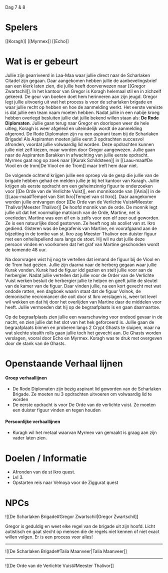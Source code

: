Dag 7 & 8

# Spelers
[[Koragh]]
[[Myrmex]]
[[Echo]]

# Wat is er gebeurt
Jullie zijn gearriveerd in Laa-Maa waar jullie direct naar de Scharlaken Citadel zijn gegaan. Daar aangekomen hebben jullie de aanbevelingsbrief aan een klerk laten zien, die jullie heeft doorverwezen naar [[Gregor Zwartschil]]. In het kantoor van Gregor is Koragh helemaal stil en in zichzelf gekeerd. De geur van boeken doet hem herinneren aan zijn jeugd. Gregor legt jullie uitvoerig uit wat het process is voor de scharlaken brigade en waar jullie recht op hebben en hoe de aanmelding werkt.
Het eerste vereiste is dat jullie een team naam moeten hebben. Nadat jullie in een nabije kroeg hebben overlegd besluiten jullie dat jullie bekend willen staan als: **De Rode Diplomaten**.
Jullie gaan terug naar Gregor en doorlopen weer de hele uitleg, Koragh is weer afgeleid en uiteindelijk wordt de aanmelding afgerond. De Rode Diplomaten zijn nu een aspirant team bij de Scharlaken Brigade!
Als Aspiranten moeten jullie eerst 3 opdrachten succesvol afronden, voordat jullie volwaardig lid worden. Deze opdrachten kunnen jullie niet zelf kiezen, maar worden door Gregor aangewezen. Jullie gaan naar de Aspiranten Barakken in afwachting van jullie eerste opdracht. Myrmex gaat nog op zoek naar [[Kurak Schildsteen]] in [[Laau-maa#De Viool en de trom|De Viool en de Trom]] maar treft hem daar niet.

De volgende ochtend krijgen jullie een oproep via de gesp die jullie van de brigade hebben gehad en melden jullie je bij het kantoor van Kuragh. Jullie krijgen als eerste opdracht om een geheimzinnig figuur te onderzoeken voor [[De Orde van de Verlichte Vuist]], een monniksorde van [[Ania]] in de [[Laau-maa#Tempel van Sint Ikro|Tempel van st Ikro]]. 
Daar aangekomen worden jullie ontvangen door [[De Orde van de Verlichte Vuist#Meester Thalivor|Meester Thalivor]] De hoofd monnik van de orde. 
De monnik legt jullie uit dat het voormalige matriarch van de Orde, Martine, net is overleden.
Martine was een elf en is zelfs voor een elf zeer oud geworden. Ze is een natuurlijke dood gestorven. Ze heeft nog als acoliet van st. Ikro gediend.
Gisteren was de begrafenis van Martine, en voorafgaand aan de bijzetting in de tombe van st. Ikro zag Meester Thalivor een duister figuur met een onheilspellend aura langs de stoet.
Hij wil nu dat jullie deze persoon vinden en voorkomen dat het graf van Martine geschonden wordt de komende 48 uur.

Na doorvragen wist hij nog te vertellen dat iemand de figuur bij de Viool en de Trom had gezien.
Jullie zijn daarna naar de herberg gegaan waar jullie Kurak vonden. Kurak had de figuur idd gezien en stelt jullie voor aan de herbergier. Nadat jullie vertellen dat jullie voor de Order van de Verlichte Vuist werken besluit de herbergier jullie te helpen en geeft jullie de sleutel van de kamer van de figuur. Daar vinden jullie, na een kort gevecht met wat ondode ratten, een dagboek waarin staat dat de figuur Volnok, de demonische necromancer die ooit door st Ikro verslagen is, weer tot level wil wekken en dat hij door het overlijden van Martine daar de middelen voor heeft. Jullie vermoeden dat hij op de begraafplaats is en gaan daarnaartoe. 

Op de begraafplaats zien jullie een waarschuwing voor ondood gevaar in de nacht, en zien jullie dat het slot van het hek geforceerd is. Jullie gaan de begraafplaats binnen en proberen langs 2 Crypt Ghasts te sluipen, maar na wat slechte stealth rolls gaan jullie toch het gevecht aan.
De Ghasts worden verslagen, vooral door Echo en Myrmex. Koragh was te druk met overgeven door de stank van de Ghasts.



# Openstaande Verhaal lijnen

#### Groep verhaallijnen
- De Rode Diplomaten zijn bezig aspirant lid geworden van de Scharlaken Brigade. Ze moeten nu 3 opdrachten uitvoeren om volwaardig lid te worden
- De eerste opdracht is voor De Orde van de verlichte vuist. Ze moeten een duister figuur vinden en tegen houden

#### Persoonlijke verhaallijnen
- Kuragh wil het metaal waarvan Myrmex van gemaakt is graag aan zijn vader laten zien.



# Doelen / Informatie
- Afronden van de st Ikro quest.
- Lvl 3.
- Opstarten reis naar Velnoya voor de Ziggurat quest


# NPCs
![[De Scharlaken Brigade#Gregor Zwartschil|Gregor Zwartschil]]

Gregor is geduldig en weet elke regel van de brigade uit zijn hoofd. Licht autistisch en gaat slecht op mensen die de regels niet kennen of niet exact willen volgen. Er is een process voor alles!

---

![[De Scharlaken Brigade#Talia Maanveer|Talia Maanveer]]

---

![[De Orde van de Verlichte Vuist#Meester Thalivor]]


